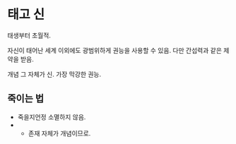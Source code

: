 # 태고 신

태생부터 초월적.

자신이 태어난 세계 이외에도 광범위하게 권능을 사용할 수 있음.
다만 간섭력과 같은 제약을 받음.

개념 그 자체가 신.
가장 막강한 권능.

## 죽이는 법

- 죽을지언정 소멸하지 않음.
- - 존재 자체가 개념이므로.
